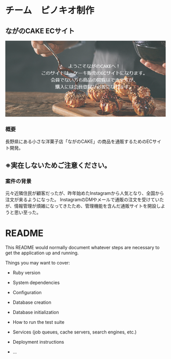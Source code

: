 # チーム　ピノキオ制作
## ながのCAKE ECサイト
![トップ画像](./bc17b189621cf699673c8d5b3c5447b7.png)

### 概要
長野県にある小さな洋菓子店「ながのCAKE」の商品を通販するためのECサイト開発。
## ※実在しないためご注意ください。 ##

### 案件の背景
元々近隣住民が顧客だったが、昨年始めたInstagramから人気となり、全国から注文が来るようになった。
InstagramのDMやメールで通販の注文を受けていたが、情報管理が煩雑になってきたため、管理機能を含んだ通販サイトを開設しようと思い至った。
# README

This README would normally document whatever steps are necessary to get the
application up and running.

Things you may want to cover:

* Ruby version

* System dependencies

* Configuration

* Database creation

* Database initialization

* How to run the test suite

* Services (job queues, cache servers, search engines, etc.)

* Deployment instructions

* ...

